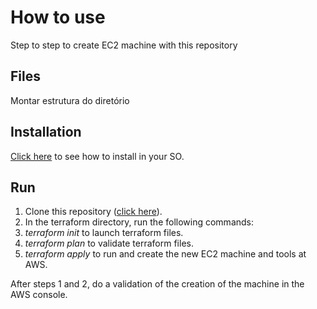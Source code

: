 # How to use

Step to step to create EC2 machine with this repository

## Files

Montar estrutura do diretório

## Installation

[Click here](https://developer.hashicorp.com/terraform/tutorials/aws-get-started/install-cli) to see how to install in your SO.

## Run

1. Clone this repository ([click here](https://github.com/santanaluc/challenge.git)).
1. In the terraform directory, run the following commands:
1. *terraform init* to launch terraform files.
1. *terraform plan* to validate terraform files.
1. *terraform apply* to run and create the new EC2 machine and tools at AWS.

After steps 1 and 2, do a validation of the creation of the machine in the AWS console.